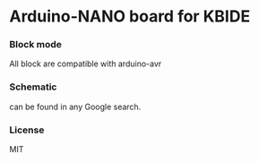 # Arduino-NANO board for KBIDE

### Block mode

All block are compatible with arduino-avr

### Schematic 

can be found in any Google search.

### License
MIT
